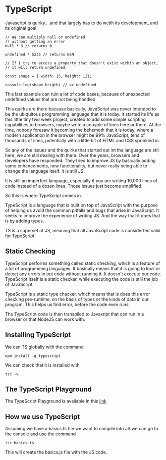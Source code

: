 # TypeScript
Javascript is quirky... and that largely has to do weith its development, and its original goal. 
~~~
// We can multiply null or undefined
// without getting an error
null * 3 // returns 0

undefined * 5235 // returns NaN
~~~

~~~
// If I try to access a property that doesn't exist within an object, 
// it will return undefined

const shape = { width: 15, height: 12};

console.log(shape.heigth) // => undefined
~~~

This last example can ruin a lot of code bases, because of unexpected undefined values that are not being handled.

This quirks are there bacause basically, JavaScript was never intended to be the ubiquitous programming language that it is today. It started its life as this little tiny two week project, created to add some simple scripting capabilities to browsers, maybe write a couyple of lines here or there. At the time, nobody foresaw it becoming the behemoth that it is today, where a modern application in the browser might be 99% JavaScript, tens of thousands of lines, potentially with a little bit of HTML and CSS sprinkled in.

So any of the issues and the quirks that started out int the language are still here, we are still dealing with them.
Over the years, browsers and developers have responded. They tried to improve JS by basically adding some enhancements, new functionality, but never really being able to change the language itself. It is still JS.

It is still an imperfect language, especially if you are writing 10,000 lines of code instead of a dozen lines. Those issues just become amplified.

So this is where TypeScript comes in. 

TypeScript is a language that is built on top of JavaScript with the purpose of helping us avoid the common pitfalls and bugs that arise in JavaScript. It seeks to improve the experience of writing JS. 
And the way that it does that is by adding types.

TS is a superset of JS, meaning that all JavaScript code is considerted valid for TypeScript.

## Static Checking
TypeScript performs something called static checking, which is a feature of a lot of programming languages. It basically means that it is going to look or detect any errors in out code without running it. It doesn't execute our code. 
TypeScript itself is a static checker, while executing the code is still the job of JavaScript.

TypeScript is a static type checker, which means that is does this error checking pre-runtime, on the basis of types or the kinds of data in our program. This helps us find error, before the code even runs.

The TypeScript code is then transpiled to Javaxript that can run in a browser or that NodeJS can work with.

## Installing TypeScript
We can TS globally with the command
~~~
npm install -g typescript
~~~
We can check that it is installed with 
~~~
tsc -v
~~~

## The TypeScript Playground
The TypeScript Playground is available in this [link](https://www.typescriptlang.org/play)

## How we use TypeScript
Assuming we have a basics.ts file we want to compile into JS we can go to the console and use the command
~~~
tsc basics.ts
~~~
This will create the basics.js file with the JS code.

